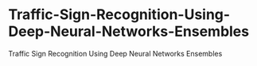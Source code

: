 # Traffic-Sign-Recognition-Using-Deep-Neural-Networks-Ensembles
Traffic Sign Recognition Using Deep Neural Networks Ensembles
